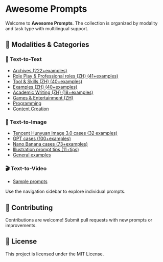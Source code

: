 # Awesome Prompts

Welcome to **Awesome Prompts**. The collection is organized by modality and task type with multilingual support.

<!-- prmbr-horizon -->
<ins class="adsbygoogle"
     style="display:block"
     data-ad-client="ca-pub-7296634171837358"
     data-ad-slot="2056784980"
     data-ad-format="auto"
     data-full-width-responsive="true"></ins>
<script>
     (adsbygoogle = window.adsbygoogle || []).push({});
</script>

## 📂 Modalities & Categories

### 📝 Text-to-Text
- [Archives (222+examples)](text-to-text/archives/awesome-chatgpt-prompts.en.md)
- [Role Play & Professional roles (ZH) (41+examples)](text-to-text/role-play/professional-roles.md)
- [Tool & Skills (ZH) (40+examples)](text-to-text/tool-skills.md)
- [Examples (ZH) (40+examples)](text-to-text/examples.md)
- [Academic Writing (ZH) (18+examples)](text-to-text/academic-writing.md)
- [Games & Entertainment (ZH)](text-to-text/game-entertainment.md)
- [Programming](text-to-text/programming/javascript-console.md)
- [Content Creation](text-to-text/content-creation/advertising-campaign.md)

### 🎨 Text-to-Image
- [Tencent Hunyuan Image 3.0 cases (32 examples)](text-to-image/hunyuan-image-3-0.en.md)
- [GPT cases (100+examples)](text-to-image/gpt/awesome-gpt4o-images.en.md)
- [Nano Banana cases (73+examples)](text-to-image/nano-banana/awesome-nano-banana-images.en.md)
- [Illustration prompt tips (11+tips)](text-to-image/ai-prompt-guide.md)
- [General examples](text-to-image/cyberpunk-city.md)

### 🎬 Text-to-Video
- [Sample prompts](text-to-video/cinematic-trailer.md)

Use the navigation sidebar to explore individual prompts.

## 🤝 Contributing
Contributions are welcome! Submit pull requests with new prompts or improvements.

## 📄 License
This project is licensed under the MIT License.

